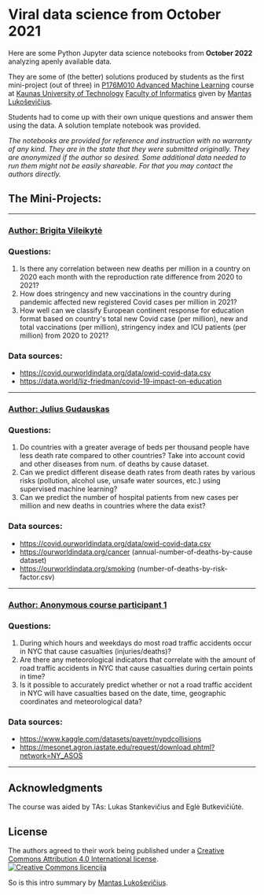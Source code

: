 # Viral data science from October 2021

Here are some Python Jupyter data science notebooks from **October 2022** analyzing apenly available data.

They are some of (the better) solutions produced by students as the first mini-project (out of three) in [P176M010 Advanced Machine Learning](https://admissions.ktu.edu/programme/m-artificial-intelligence-in-computer-science/#P176M010) course at [Kaunas University of Technology](https://ktu.edu/) [Faculty of Informatics](https://fi.ktu.edu/) given by [Mantas Lukoševičius](https://mantas.info/). 

Students had to come up with their own unique questions and answer them using the data. A solution template notebook was provided. 

*The notebooks are provided for reference and instruction with no warranty of any kind. They are in the state that they were submitted originally. They are anonymized if the author so desired. Some additional data needed to run them might not be easily shareable. For that you may contact the authors directly.*

## The Mini-Projects:
---

### [Author: Brigita Vileikytė](AML_MP1_Vileikyte.ipynb)

### Questions:

1. Is there any correlation between new deaths per million in a country on 2020 each month with the reproduction rate difference from 2020 to 2021?
2. How does stringency and new vaccinations in the country during pandemic affected new registered Covid cases per million in 2021?
3. How well can we classify European continent response for education format based on country's total new Covid case (per million), new and total vaccinations (per million), stringency index and ICU patients (per million) from 2020 to 2021?

### Data sources:

* https://covid.ourworldindata.org/data/owid-covid-data.csv
* https://data.world/liz-friedman/covid-19-impact-on-education

---

### [Author: Julius Gudauskas ](AML_MP1_Gudauskas.ipynb)

### Questions:

1. Do countries with a greater average of beds per thousand people have less death rate compared to other countries? Take into account covid and other diseases from num. of deaths by cause dataset.
2. Can we predict different disease death rates from death rates by various risks (pollution, alcohol use, unsafe water sources, etc.) using supervised machine learning?
3. Can we predict the number of hospital patients from new cases per million and new deaths in countries where the data exist?

### Data sources:

* https://covid.ourworldindata.org/data/owid-covid-data.csv
* https://ourworldindata.org/cancer (annual-number-of-deaths-by-cause dataset)
* https://ourworldindata.org/smoking (number-of-deaths-by-risk-factor.csv)

---
### [Author: Anonymous course participant 1](AML_MP1_Anon1.ipynb)

### Questions:

1. During which hours and weekdays do most road traffic accidents occur in NYC that cause casualties (injuries/deaths)?
2. Are there any meteorological indicators that correlate with the amount of road traffic accidents in NYC that cause casualties during certain points in time?
3. Is it possible to accurately predict whether or not a road traffic accident in NYC will have casualties based on the date, time, geographic coordinates and meteorological data?

### Data sources:

* https://www.kaggle.com/datasets/pavetr/nypdcollisions
* https://mesonet.agron.iastate.edu/request/download.phtml?network=NY_ASOS
---

## Acknowledgments

The course was aided by TAs: Lukas Stankevičius and Eglė Butkevičiūtė.

## License

The authors agreed to their work being published under a <a rel="license" href="http://creativecommons.org/licenses/by/4.0/">Creative Commons Attribution 4.0 International license</a>. <a rel="license" href="http://creativecommons.org/licenses/by/4.0/"><img alt="Creative Commons licencija" style="border-width:0" src="https://i.creativecommons.org/l/by/4.0/80x15.png"/></a> 

So is this intro summary by [Mantas Lukoševičius](https://mantas.info/).
